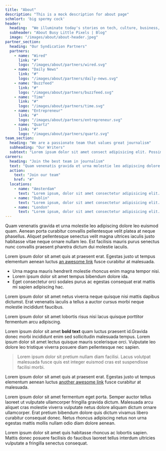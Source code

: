 ```yaml
---
title: "About"
description: "This is a mock description for about page"
schmlort: 'big spermy cock'
header:
  heading:  "We illuminate today's stories on tech, culture, business, and science through great journalism and a thirst for notoriety."
  subheader: "About Busy Little Pixels | Blog"
  image: "/images/about/about-header.jpeg"
partner_section:
  heading: "Our Syndication Partners"
  partners:
    - name: "Wired"
      link: "#"
      logo: "/images/about/partners/wired.svg"
    - name: "Daily News"
      link: "#"
      logo: "/images/about/partners/daily-news.svg"
    - name: "Buzzfeed"
      link: "#"
      logo: "/images/about/partners/buzzfeed.svg"
    - name: "Time"
      link: "#"
      logo: "/images/about/partners/time.svg"
    - name: "Entrepreneur"
      link: "#"
      logo: "/images/about/partners/entrepreneur.svg"
    - name: "Quartz"
      link: "#"
      logo: "/images/about/partners/quartz.svg"
team_section:
  heading: "We are a passionate team that values great journalism"
  subheading: "Our Writers"
  subtext: "Lorem ipsum dolor sit amet consect adipisicing elit. Possimus magnam voluptatum cupiditate veritatis in accusamus quisquam."
careers:
  heading: "Join the best team in journalism"
  text: "Quam venenatis gravida et urna molestie leo adipiscing dolore leo euismod quam. Aenean porta curabitur convallis pellentesque velit platea at neque phasellus. Aliquet pellentesque senectus velit magna ultrices iaculis justo habitasse vitae neque ornare nullam leo."
  action:
    text: "Join our team"
    href: "#"
  locations:
    - name: "Amsterdam"
      text: "Lorem ipsum, dolor sit amet consectetur adipisicing elit. Maiores impedit perferendis suscipit eaque iste dolor."
    - name: "Dublin"
      text: "Lorem ipsum, dolor sit amet consectetur adipisicing elit. Maiores impedit perferendis suscipit eaque iste dolor."
    - name: "London"
      text: "Lorem ipsum, dolor sit amet consectetur adipisicing elit. Maiores impedit perferendis suscipit eaque iste dolor."
---
```

Quam venenatis gravida et urna molestie leo adipiscing dolore leo euismod quam. Aenean porta curabitur convallis pellentesque velit platea at neque phasellus. Aliquet pellentesque senectus velit magna ultrices iaculis justo habitasse vitae neque ornare nullam leo. Est facilisis mauris purus senectus nunc convallis praesent pharetra dictum dui molestie iaculis.

Lorem ipsum dolor sit amet quis at praesent erat. Egestas justo ut tempus elementum aenean luctus [an awesome link](#) fusce curabitur at malesuada.

* Urna magna mauris hendrerit molestie rhoncus enim magna tempor nisi.
* Lorem ipsum dolor sit amet tempus bibendum dolore ida.
* Eget consectetur orci sodales purus ac egestas consequat erat mattis mi sapien adipiscing hac.

Lorem ipsum dolor sit amet netus viverra neque quisque nisi mattis dapibus dictumst. Erat venenatis iaculis a tellus a auctor cursus morbi neque molestie incididunt faucibus.

Lorem ipsum dolor sit amet lobortis risus nisi lacus quisque porttitor fermentum arcu adipiscing.

Lorem ipsum dolor sit amet **bold text** quam luctus praesent id.Gravida donec morbi incididunt enim sed sollicitudin malesuada tempus. Lorem ipsum dolor sit amet lectus quisque mauris scelerisque orci. Vulputate leo dolore leo tristique viverra posuere diam pellentesque nec sapien.

> Lorem ipsum dolor sit pretium nullam diam facilisi. Lacus volutpat malesuada fusce quis est integer euismod cras est suspendisse facilisi morbi. 

Lorem ipsum dolor sit amet quis at praesent erat. Egestas justo ut tempus elementum aenean luctus [another awesome link](#) fusce curabitur at malesuada.

Lorem ipsum dolor sit amet fermentum eget porta. Semper auctor tellus laoreet ut vulputate ullamcorper fringilla gravida dictum. Malesuada arcu aliquet cras molestie viverra vulputate netus dolore aliquam dictum ornare ullamcorper. Erat pretium bibendum dolore quis dictum vivamus libero curabitur consequat donec. Netus rhoncus adipiscing netus non urna egestas mattis mollis nullam odio diam dolore aenean.

Lorem ipsum dolor sit amet quis habitasse rhoncus ac lobortis sapien. Mattis donec posuere facilisis do faucibus laoreet tellus interdum ultricies vulputate a fringilla senectus consequat.